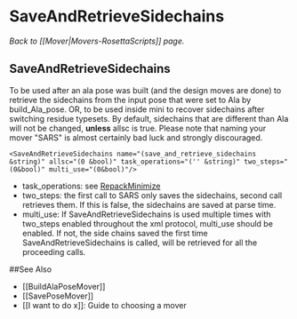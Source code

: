 # SaveAndRetrieveSidechains
*Back to [[Mover|Movers-RosettaScripts]] page.*
## SaveAndRetrieveSidechains

To be used after an ala pose was built (and the design moves are done) to retrieve the sidechains from the input pose that were set to Ala by build\_Ala\_pose. OR, to be used inside mini to recover sidechains after switching residue typesets. By default, sidechains that are different than Ala will not be changed, **unless** allsc is true. Please note that naming your mover "SARS" is almost certainly bad luck and strongly discouraged.

    <SaveAndRetrieveSidechains name="(save_and_retrieve_sidechains &string)" allsc="(0 &bool)" task_operations="('' &string)" two_steps="(0&bool)" multi_use="(0&bool)"/>

-   task\_operations: see [RepackMinimize](#RepackMinimize)
-   two\_steps: the first call to SARS only saves the sidechains, second call retrieves them. If this is false, the sidechains are saved at parse time.
-   multi\_use: If SaveAndRetrieveSidechains is used multiple times with two\_steps enabled throughout the xml protocol, multi\_use should be enabled. If not, the side chains saved the first time SaveAndRetrieveSidechains is called, will be retrieved for all the proceeding calls.

##See Also

* [[BuildAlaPoseMover]]
* [[SavePoseMover]]
* [[I want to do x]]: Guide to choosing a mover
